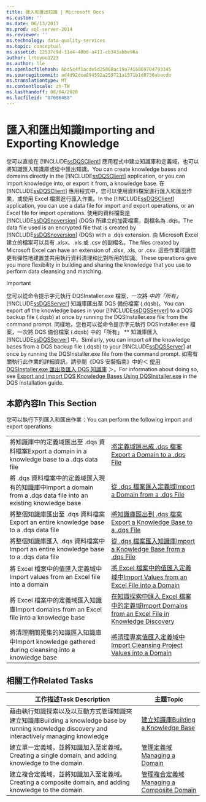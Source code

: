 ```yaml
---
title: 匯入和匯出知識 | Microsoft Docs
ms.custom: ''
ms.date: 06/13/2017
ms.prod: sql-server-2014
ms.reviewer: ''
ms.technology: data-quality-services
ms.topic: conceptual
ms.assetid: 12537c9d-31e4-40b0-a411-cb343abbe96a
author: lrtoyou1223
ms.author: lle
ms.openlocfilehash: 6bd5c4f1acde5d25068ac19a7416069704793345
ms.sourcegitcommit: ad4d92dce894592a259721a1571b1d8736abacdb
ms.translationtype: MT
ms.contentlocale: zh-TW
ms.lasthandoff: 08/04/2020
ms.locfileid: "87686480"
---
```

# <a name="importing-and-exporting-knowledge"></a><span data-ttu-id="64092-102">匯入和匯出知識</span><span class="sxs-lookup"><span data-stu-id="64092-102">Importing and Exporting Knowledge</span></span>
  <span data-ttu-id="64092-103">您可以直接在 [!INCLUDE[ssDQSClient](../includes/ssdqsclient-md.md)] 應用程式中建立知識庫和定義域，也可以將知識匯入知識庫或從中匯出知識。</span><span class="sxs-lookup"><span data-stu-id="64092-103">You can create knowledge bases and domains directly in the [!INCLUDE[ssDQSClient](../includes/ssdqsclient-md.md)] application, or you can import knowledge into, or export it from, a knowledge base.</span></span> <span data-ttu-id="64092-104">在 [!INCLUDE[ssDQSClient](../includes/ssdqsclient-md.md)] 應用程式中，您可以使用資料檔案進行匯入和匯出作業，或使用 Excel 檔案進行匯入作業。</span><span class="sxs-lookup"><span data-stu-id="64092-104">In the [!INCLUDE[ssDQSClient](../includes/ssdqsclient-md.md)] application, you can use a data file for import and export operations, or an Excel file for import operations.</span></span> <span data-ttu-id="64092-105">使用的資料檔案是 [!INCLUDE[ssDQSnoversion](../includes/ssdqsnoversion-md.md)] (DQS) 所建立的加密檔案，副檔名為 .dqs。</span><span class="sxs-lookup"><span data-stu-id="64092-105">The data file used is an encrypted file that is created by [!INCLUDE[ssDQSnoversion](../includes/ssdqsnoversion-md.md)] (DQS) with a .dqs extension.</span></span> <span data-ttu-id="64092-106">由 Microsoft Excel 建立的檔案可以具有 .xlsx、.xls 或 .csv 的副檔名。</span><span class="sxs-lookup"><span data-stu-id="64092-106">The files created by Microsoft Excel can have an extension of .xlsx, .xls, or .csv.</span></span> <span data-ttu-id="64092-107">這些作業可讓您更有彈性地建置並共用執行資料清理和比對所用的知識。</span><span class="sxs-lookup"><span data-stu-id="64092-107">These operations give you more flexibility in building and sharing the knowledge that you use to perform data cleansing and matching.</span></span>  
  
> [!IMPORTANT]  
>  <span data-ttu-id="64092-108">您可以從命令提示字元執行 DQSInstaller.exe 檔案，一次將 *中的「所有」*[!INCLUDE[ssDQSServer](../includes/ssdqsserver-md.md)] 知識庫匯出至 DQS 備份檔案 (.dqsb)。</span><span class="sxs-lookup"><span data-stu-id="64092-108">You can export *all* the knowledge bases in your [!INCLUDE[ssDQSServer](../includes/ssdqsserver-md.md)] to a DQS backup file (.dqsb) at once by running the DQSInstaller.exe file from the command prompt.</span></span> <span data-ttu-id="64092-109">同樣地，您也可以從命令提示字元執行 DQSInstaller.exe 檔案，一次將 DQS 備份檔案 (.dqsb) 中的「所有」 \*\* 知識庫匯入 [!INCLUDE[ssDQSServer](../includes/ssdqsserver-md.md)] 中。</span><span class="sxs-lookup"><span data-stu-id="64092-109">Similarly, you can import *all* the knowledge bases from a DQS backup file (.dqsb) to your [!INCLUDE[ssDQSServer](../includes/ssdqsserver-md.md)] at once by running the DQSInstaller.exe file from the command prompt.</span></span> <span data-ttu-id="64092-110">如需有關執行此作業的詳細資訊，請參閱《DQS 安裝指南》中的＜ [使用 DQSInstaller.exe 匯出及匯入 DQS 知識庫](install-windows/export-and-import-dqs-knowledge-bases-using-dqsinstaller-exe.md) ＞。</span><span class="sxs-lookup"><span data-stu-id="64092-110">For information about doing so, see [Export and Import DQS Knowledge Bases Using DQSInstaller.exe](install-windows/export-and-import-dqs-knowledge-bases-using-dqsinstaller-exe.md) in the DQS installation guide.</span></span>  
  
## <a name="in-this-section"></a><span data-ttu-id="64092-111">本節內容</span><span class="sxs-lookup"><span data-stu-id="64092-111">In This Section</span></span>  
 <span data-ttu-id="64092-112">您可以執行下列匯入和匯出作業：</span><span class="sxs-lookup"><span data-stu-id="64092-112">You can perform the following import and export operations:</span></span>  
  
|||  
|-|-|  
|<span data-ttu-id="64092-113">將知識庫中的定義域匯出至 .dqs 資料檔案</span><span class="sxs-lookup"><span data-stu-id="64092-113">Export a domain in a knowledge base to a .dqs data file</span></span>|[<span data-ttu-id="64092-114">將定義域匯出成 .dqs 檔案</span><span class="sxs-lookup"><span data-stu-id="64092-114">Export a Domain to a .dqs File</span></span>](../../2014/data-quality-services/export-a-domain-to-a-dqs-file.md)|  
|<span data-ttu-id="64092-115">將 .dqs 資料檔案中的定義域匯入現有的知識庫中</span><span class="sxs-lookup"><span data-stu-id="64092-115">Import a domain from a .dqs data file into an existing knowledge base</span></span>|[<span data-ttu-id="64092-116">從 .dqs 檔案匯入定義域</span><span class="sxs-lookup"><span data-stu-id="64092-116">Import a Domain from a .dqs File</span></span>](../../2014/data-quality-services/import-a-domain-from-a-dqs-file.md)|  
|<span data-ttu-id="64092-117">將整個知識庫匯出至 .dqs 資料檔案</span><span class="sxs-lookup"><span data-stu-id="64092-117">Export an entire knowledge base to a .dqs data file</span></span>|[<span data-ttu-id="64092-118">將知識庫匯出到 .dqs 檔案</span><span class="sxs-lookup"><span data-stu-id="64092-118">Export a Knowledge Base to a .dqs File</span></span>](../../2014/data-quality-services/export-a-knowledge-base-to-a-dqs-file.md)|  
|<span data-ttu-id="64092-119">將整個知識庫匯入 .dqs 資料檔案中</span><span class="sxs-lookup"><span data-stu-id="64092-119">Import an entire knowledge base to a .dqs data file</span></span>|[<span data-ttu-id="64092-120">從 .dqs 檔案匯入知識庫</span><span class="sxs-lookup"><span data-stu-id="64092-120">Import a Knowledge Base from a .dqs File</span></span>](../../2014/data-quality-services/import-a-knowledge-base-from-a-dqs-file.md)|  
|<span data-ttu-id="64092-121">將 Excel 檔案中的值匯入定義域中</span><span class="sxs-lookup"><span data-stu-id="64092-121">Import values from an Excel file into a domain</span></span>|[<span data-ttu-id="64092-122">將 Excel 檔案中的值匯入定義域中</span><span class="sxs-lookup"><span data-stu-id="64092-122">Import Values from an Excel File into a Domain</span></span>](../../2014/data-quality-services/import-values-from-an-excel-file-into-a-domain.md)|  
|<span data-ttu-id="64092-123">將 Excel 檔案中的定義域匯入知識庫</span><span class="sxs-lookup"><span data-stu-id="64092-123">Import domains from an Excel file into a knowledge base</span></span>|[<span data-ttu-id="64092-124">在知識探索中匯入 Excel 檔案中的定義域</span><span class="sxs-lookup"><span data-stu-id="64092-124">Import Domains from an Excel File in Knowledge Discovery</span></span>](../../2014/data-quality-services/import-domains-from-an-excel-file-in-knowledge-discovery.md)|  
|<span data-ttu-id="64092-125">將清理期間蒐集的知識匯入知識庫中</span><span class="sxs-lookup"><span data-stu-id="64092-125">Import knowledge gathered during cleansing into a knowledge base</span></span>|[<span data-ttu-id="64092-126">將清理專案值匯入定義域中</span><span class="sxs-lookup"><span data-stu-id="64092-126">Import Cleansing Project Values into a Domain</span></span>](../../2014/data-quality-services/import-cleansing-project-values-into-a-domain.md)|  
  
## <a name="related-tasks"></a><span data-ttu-id="64092-127">相關工作</span><span class="sxs-lookup"><span data-stu-id="64092-127">Related Tasks</span></span>  
  
|<span data-ttu-id="64092-128">工作描述</span><span class="sxs-lookup"><span data-stu-id="64092-128">Task Description</span></span>|<span data-ttu-id="64092-129">主題</span><span class="sxs-lookup"><span data-stu-id="64092-129">Topic</span></span>|  
|----------------------|-----------|  
|<span data-ttu-id="64092-130">藉由執行知識探索以及以互動方式管理知識來建立知識庫</span><span class="sxs-lookup"><span data-stu-id="64092-130">Building a knowledge base by running knowledge discovery and interactively managing knowledge</span></span>|[<span data-ttu-id="64092-131">建立知識庫</span><span class="sxs-lookup"><span data-stu-id="64092-131">Building a Knowledge Base</span></span>](../../2014/data-quality-services/building-a-knowledge-base.md)|  
|<span data-ttu-id="64092-132">建立單一定義域，並將知識加入至定義域。</span><span class="sxs-lookup"><span data-stu-id="64092-132">Creating a single domain, and adding knowledge to the domain.</span></span>|[<span data-ttu-id="64092-133">管理定義域</span><span class="sxs-lookup"><span data-stu-id="64092-133">Managing a Domain</span></span>](../../2014/data-quality-services/managing-a-domain.md)|  
|<span data-ttu-id="64092-134">建立複合定義域，並將知識加入至定義域。</span><span class="sxs-lookup"><span data-stu-id="64092-134">Creating a composite domain, and adding knowledge to the domain.</span></span>|[<span data-ttu-id="64092-135">管理複合定義域</span><span class="sxs-lookup"><span data-stu-id="64092-135">Managing a Composite Domain</span></span>](../../2014/data-quality-services/managing-a-composite-domain.md)|  
  
  
